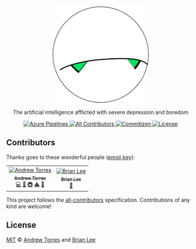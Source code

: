 <p align="center">
  <img alt="Marvin" height="256" src="assets/marvin.png" width="256">
</p>
<p align="center">
  The artificial intelligence afflicted with severe depression and boredom
</p>
<p align="center">
  <a href="https://dev.azure.com/ajtorres9/marvin/_build/latest?definitionId=1">
    <img alt="Azure Pipelines" src="https://flat.badgen.net/azure-pipelines/ajtorres9/marvin/ajtorres9.marvin/master?label=build">
  </a>
  <a href="#contributors">
    <img alt="All Contributors" src="https://flat.badgen.net/badge/all%20contributors/2/orange">
  </a>
  <a href="https://github.com/commitizen/cz-cli">
    <img alt="Commitizen" src="https://flat.badgen.net/badge/commitizen/friendly/green">
  </a>
  <a href="license">
    <img alt="License" src="https://flat.badgen.net/github/license/ajtorres9/marvin">
  </a>
</p>

## Contributors

Thanks goes to these wonderful people ([emoji key](https://allcontributors.org/docs/en/emoji-key)):

<!-- ALL-CONTRIBUTORS-LIST:START - Do not remove or modify this section -->
<!-- prettier-ignore -->
<table><tr><td align="center"><a href="https://andrewjtorr.es"><img src="https://avatars2.githubusercontent.com/u/450495?v=4" width="100px;" alt="Andrew Torres"/><br /><sub><b>Andrew Torres</b></sub></a><br /><a href="https://github.com/ajtorres9/marvin/commits?author=ajtorres9" title="Code">💻</a> <a href="https://github.com/ajtorres9/marvin/commits?author=ajtorres9" title="Documentation">📖</a> <a href="#infra-ajtorres9" title="Infrastructure (Hosting, Build-Tools, etc)">🚇</a> <a href="https://github.com/ajtorres9/marvin/commits?author=ajtorres9" title="Tests">⚠️</a> <a href="#review-ajtorres9" title="Reviewed Pull Requests">👀</a></td><td align="center"><a href="https://github.com/brian-dlee"><img src="https://avatars2.githubusercontent.com/u/15238587?v=4" width="100px;" alt="Brian Lee"/><br /><sub><b>Brian Lee</b></sub></a><br /><a href="https://github.com/ajtorres9/marvin/commits?author=brian-dlee" title="Documentation">📖</a></td></tr></table>

<!-- ALL-CONTRIBUTORS-LIST:END -->

This project follows the [all-contributors](https://allcontributors.org)
specification. Contributions of any kind are welcome!

## License

[MIT](license) &copy; [Andrew Torres](https://andrewjtorr.es) and [Brian Lee](https://brian-dlee.surge.sh)
